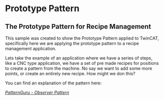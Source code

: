 # Prototype Pattern

## The Prototype Pattern for Recipe Management

This sample was created to show the Prototype Pattern applied to TwinCAT, specifically here we are applying the prototype pattern to a recipe management application.

Lets take the example of an application where we have a series of steps, like a CNC type application, we have a set of pre made recipes for positions to create a pattern from the machine. No say we want to add some more points, or create an entirely new recipe. How might we don this?

You can find an explanation of the pattern here:

*[PatternGuru - Observer Pattern](https://refactoring.guru/design-patterns/prototype)*


